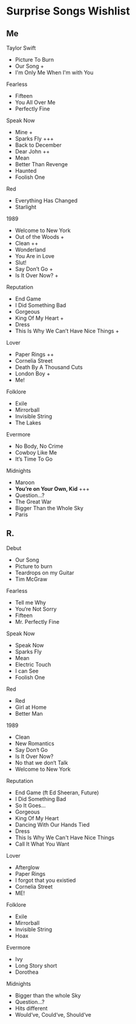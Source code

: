 # Surprise Songs Wishlist

## Me

Taylor Swift

- Picture To Burn
- Our Song +
- I'm Only Me When I'm with You

Fearless

- Fifteen
- You All Over Me
- Perfectly Fine

Speak Now

- Mine +
- Sparks Fly +++
- Back to December
- Dear John ++
- Mean
- Better Than Revenge
- Haunted
- Foolish One

Red

- Everything Has Changed
- Starlight

1989

- Welcome to New York
- Out of the Woods +
- Clean ++
- Wonderland
- You Are in Love
- Slut!
- Say Don’t Go +
- Is It Over Now? +

Reputation

- End Game
- I Did Something Bad
- Gorgeous
- King Of My Heart +
- Dress
- This Is Why We Can’t Have Nice Things +

Lover

- Paper Rings ++
- Cornelia Street
- Death By A Thousand Cuts
- London Boy +
- Me!

Folklore

- Exile
- Mirrorball
- Invisible String
- The Lakes

Evermore

- No Body, No Crime
- Cowboy Like Me
- It’s Time To Go

Midnights

- Maroon
- **You’re on Your Own, Kid** +++
- Question…?
- The Great War
- Bigger Than the Whole Sky
- Paris

## R.

Debut

- Our Song
- Picture to burn
- Teardrops on my Guitar
- Tim McGraw

Fearless

- Tell me Why
- You‘re Not Sorry
- Fifteen
- Mr. Perfectly Fine

Speak Now

- Speak Now
- Sparks Fly
- Mean
- Electric Touch
- I can See
- Foolish One

Red

- Red
- Girl at Home
- Better Man

1989

- Clean
- New Romantics
- Say Don‘t Go
- Is It Over Now?
- No that we don‘t Talk
- Welcome to New York

Reputation

- End Game (ft Ed Sheeran, Future)
- I Did Something Bad
- So It Goes...
- Gorgeous
- King Of My Heart
- Dancing With Our Hands Tied
- Dress
- This Is Why We Can't Have Nice Things
- Call It What You Want

Lover

- Afterglow
- Paper Rings
- I forgot that you existied
- Cornelia Street
- ME!


Folklore

- Exile
- Mirrorball
- Invisible String
- Hoax

Evermore

- Ivy
- Long Story short
- Dorothea

Midnights

- Bigger than the whole Sky
- Question…?
- Hits different
- Would‘ve, Could‘ve, Should‘ve
